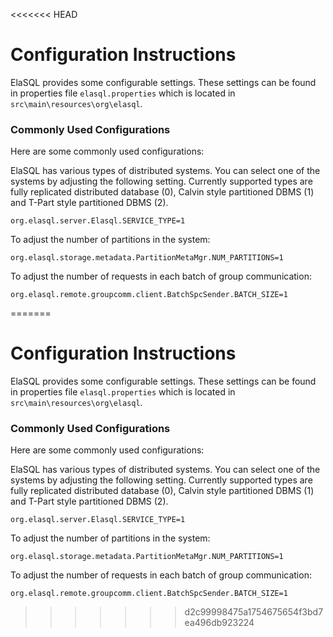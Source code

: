 <<<<<<< HEAD
# Configuration Instructions

ElaSQL provides some configurable settings. These settings can be found in properties file `elasql.properties` which is located in `src\main\resources\org\elasql`.

### Commonly Used Configurations

Here are some commonly used configurations:

ElaSQL has various types of distributed systems. You can select one of the systems by adjusting the following setting. Currently supported types are fully replicated distributed database (0), Calvin style partitioned DBMS (1) and T-Part style  partitioned DBMS (2).
```
org.elasql.server.Elasql.SERVICE_TYPE=1
```

To adjust the number of partitions in the system:

```
org.elasql.storage.metadata.PartitionMetaMgr.NUM_PARTITIONS=1
```

To adjust the number of requests in each batch of group communication:

```
org.elasql.remote.groupcomm.client.BatchSpcSender.BATCH_SIZE=1
```
=======
# Configuration Instructions

ElaSQL provides some configurable settings. These settings can be found in properties file `elasql.properties` which is located in `src\main\resources\org\elasql`.

### Commonly Used Configurations

Here are some commonly used configurations:

ElaSQL has various types of distributed systems. You can select one of the systems by adjusting the following setting. Currently supported types are fully replicated distributed database (0), Calvin style partitioned DBMS (1) and T-Part style  partitioned DBMS (2).
```
org.elasql.server.Elasql.SERVICE_TYPE=1
```

To adjust the number of partitions in the system:

```
org.elasql.storage.metadata.PartitionMetaMgr.NUM_PARTITIONS=1
```

To adjust the number of requests in each batch of group communication:

```
org.elasql.remote.groupcomm.client.BatchSpcSender.BATCH_SIZE=1
```
>>>>>>> d2c99998475a1754675654f3bd7ea496db923224
